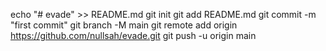 echo "# evade" >> README.md
git init
git add README.md
git commit -m "first commit"
git branch -M main
git remote add origin https://github.com/nullsah/evade.git
git push -u origin main
